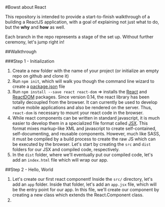 #Bowst about React

This repository is intended to provide a start-to-finish walkthrough of a building a ReactJS application, with a goal of explaining not just what to do, but the **why** and **how** as well.

Each branch in the repo represents a stage of the set up.  Without further ceremony, let's jump right in!

##Walkthrough

###Step 1 - Initialization

1. Create a new folder with the name of your project (or initialize an empty repo on github and clone it)
2. Run `npm init`, which will walk you though the command line wizard to create a [package.json](https://docs.npmjs.com/files/package.json) file
3. Run `npm install --save react react-dom` => installs the [React](https://facebook.github.io/react/) and [ReactDOM](https://facebook.github.io/react/docs/top-level-api.html#reactdom) packages.  Since version 0.14, the react library has been totally decoupled from the browser.  It can currently be used to develop native mobile applications and also be rendered on the server. Thus, `react-dom` is necessary to mount your react code in the browser.
4. While react components can be written in standard javascript, it is much easier to develop them in a specialized file format called [JSX](https://facebook.github.io/react/docs/jsx-in-depth.html).  This format mixes markup-like XML and javascript to create self-contained, self-documenting, and reusable components.  However, much like SASS, it must be compiled by a build process to create the raw JS which can be executed by the browser.  Let's start by creating the `src` and `dist` folders for our JSX and compiled code, respectively.
5. In the `dist` folder, where we'll eventually put our compiled code, let's add an `index.html` file which will wrap our app.

##Step 2 - Hello, World

1. Let's create our first react component!  Inside the `src/` directory, let's add an `app` folder.  Inside that folder, let's add an `app.jsx` file, which will be the entry point for our app.  In this file, we'll create our component by creating a new class which extends the React.Component class.
2.  







